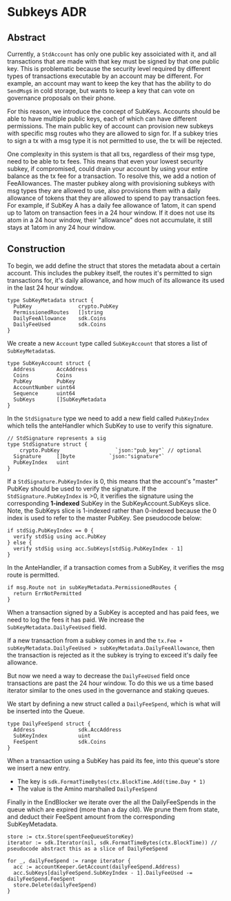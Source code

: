 # Subkeys ADR

## Abstract

Currently, a `StdAccount` has only one public key assoiciated with it, and all transactions that are made with that key must be signed by that one public key.
This is problematic because the security level required by different types of transactions executable by an account may be different.
For example, an account may want to keep the key that has the ability to do `SendMsg`s in cold storage, but wants to keep a key that can vote on governance proposals on their phone.

For this reason, we introduce the concept of SubKeys.  Accounts should be able to have multiple public keys, each of which can have different permissions.
The main public key of account can provision new subkeys with specific msg routes who they are allowed to sign for.
If a subkey tries to sign a tx with a msg type it is not permitted to use, the tx will be rejected.

One complexity in this system is that all txs, regardless of their msg type, need to be able to tx fees.
This means that even your lowest security subkey, if compromised, could drain your account by using your entire balance as the tx fee for a transaction.
To resolve this, we add a notion of FeeAllowances.  The master pubkey along with provisioning subkeys with msg types they are allowed to use, also provisions them with
a daily allowance of tokens that they are allowed to spend to pay transaction fees.  For example, if SubKey A has a daily fee allowance of 1atom, it can spend up to 1atom on transaction fees in
a 24 hour window.  If it does not use its atom in a 24 hour window, their "allowance" does not accumulate, it still stays at 1atom in any 24 hour window.


## Construction

To begin, we add define the struct that stores the metadata about a certain account.  This includes the pubkey itself, the routes it's permitted to sign transactions for, it's daily allowance, and how much of its
allowance its used in the last 24 hour window.


```golang
type SubKeyMetadata struct {
  PubKey               crypto.PubKey
  PermissionedRoutes   []string
  DailyFeeAllowance    sdk.Coins
  DailyFeeUsed         sdk.Coins
}
```

We create a new `Account` type called `SubKeyAccount` that stores a list of `SubKeyMetadata`s.

```golang
type SubKeyAccount struct {
  Address       AccAddress
  Coins         Coins
  PubKey        PubKey
  AccountNumber uint64
  Sequence      uint64
  SubKeys       []SubKeyMetadata
}
```

In the `StdSignature` type we need to add a new field called `PubKeyIndex` which tells the anteHandler which SubKey to use to verify this signature.

```golang
// StdSignature represents a sig
type StdSignature struct {
	crypto.PubKey                  `json:"pub_key"` // optional
  Signature     []byte           `json:"signature"`
  PubKeyIndex   uint
}
```

If a `StdSignature.PubKeyIndex` is 0, this means that the account's "master" PubKey should be used to verify the signature.  If the `StdSignature.PubKeyIndex` is >0,
it verifies the signature using the corresponding **1-indexed** SubKey in the SubKeyAccount.SubKeys slice.  Note, the SubKeys slice is 1-indexed rather than 0-indexed because the 0
index is used to refer to the master PubKey.  See pseudocode below:

```
if stdSig.PubKeyIndex == 0 {
  verify stdSig using acc.PubKey
} else {
  verify stdSig using acc.SubKeys[stdSig.PubKeyIndex - 1]
}
```

In the AnteHandler, if a transaction comes from a SubKey, it verifies the msg route is permitted.

```
if msg.Route not in subKeyMetadata.PermissionedRoutes {
  return ErrNotPermitted
}
```

When a transaction signed by a SubKey is accepted and has paid fees, we need to log the fees it has paid.  We increase the `SubKeyMetadata.DailyFeeUsed` field.

If a new transaction from a subkey comes in and the `tx.Fee + subKeyMetadata.DailyFeeUsed > subKeyMetadata.DailyFeeAllowance`, then the transaction is rejected as it the subkey
is trying to exceed it's daily fee allowance.

But now we need a way to decrease the `DailyFeeUsed` field once transactions are past the 24 hour window.  To do this we us a time based iterator similar to the ones used
in the governance and staking queues.

We start by defining a new struct called a `DailyFeeSpend`, which is what will be inserted into the Queue.

```golang
type DailyFeeSpend struct {
  Address              sdk.AccAddress
  SubKeyIndex          uint
  FeeSpent             sdk.Coins
}
```

When a transaction using a SubKey has paid its fee, into this queue's store we insert a new entry.
- The key is `sdk.FormatTimeBytes(ctx.BlockTime.Add(time.Day * 1)`
- The value is the Amino marshalled `DailyFeeSpend`

Finally in the EndBlocker we iterate over the all the DailyFeeSpends in the queue which are expired (more than a day old).  We prune them from state, and deduct their FeeSpent amount
from the corresponding SubKeyMetadata.

```
store := ctx.Store(spentFeeQueueStoreKey)
iterator := sdk.Iterator(nil, sdk.FormatTimeBytes(ctx.BlockTime)) // pseudocode abstract this as a slice of DailyFeeSpend

for _, dailyFeeSpend := range iterator {
  acc := accountKeeper.GetAccount(dailyFeeSpend.Address)
  acc.SubKeys[dailyFeeSpend.SubKeyIndex - 1].DailyFeeUsed -= dailyFeeSpend.FeeSpent
  store.Delete(dailyFeeSpend)
}
```
